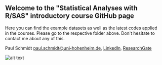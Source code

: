 ## Welcome to the "Statistical Analyses with R/SAS" introductory course GitHub page

Here you can find the example datasets as well as the latest codes applied in the courses. Please go to the respective folder above.
Don't hesitate to contact me about any of this.

Paul Schmidt
paul.schmidt@uni-hohenheim.de, 
[LinkedIn](https://www.linkedin.com/in/schmidtpaul1989/), 
[ResearchGate](https://www.researchgate.net/profile/Paul_Schmidt17)

![alt text](https://www.uni-hohenheim.de/fileadmin/uni_hohenheim/Intranet_MA/Hochschulkommunikation/Corporate-Design/Logo/Uni-Hohenheim-Logo-Blau-EN.jpg)
